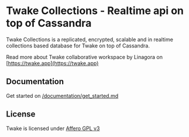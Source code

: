 # Twake Collections - Realtime api on top of Cassandra

Twake Collections is a replicated, encrypted, scalable and in realtime collections based database for Twake on top of Cassandra.

Read more about Twake collaborative workspace by Linagora on [https://twake.app](https://twake.app)

## Documentation

Get started on [/documentation/get_started.md](/documentation/get_started.md)

## License

Twake is licensed under [Affero GPL v3](http://www.gnu.org/licenses/agpl-3.0.html)
